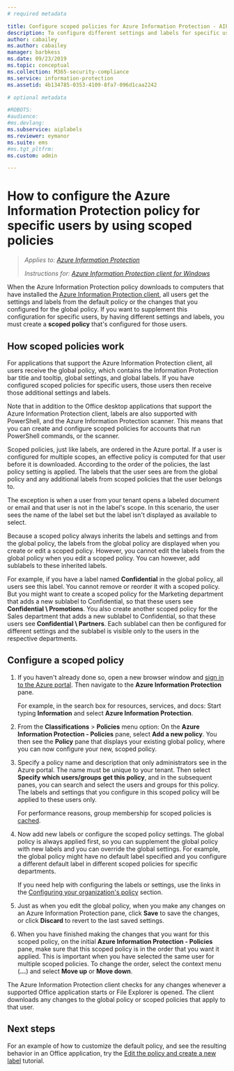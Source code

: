 ```yaml
---
# required metadata

title: Configure scoped policies for Azure Information Protection - AIP
description: To configure different settings and labels for specific users, you must configure a scoped policy for Azure Information Protection. 
author: cabailey
ms.author: cabailey
manager: barbkess
ms.date: 09/23/2019
ms.topic: conceptual
ms.collection: M365-security-compliance
ms.service: information-protection
ms.assetid: 4b134785-0353-4109-8fa7-096d1caa2242

# optional metadata

#ROBOTS:
#audience:
#ms.devlang:
ms.subservice: aiplabels
ms.reviewer: eymanor
ms.suite: ems
#ms.tgt_pltfrm:
ms.custom: admin

---
```


# How to configure the Azure Information Protection policy for specific users by using scoped policies

>*Applies to: [Azure Information Protection](https://azure.microsoft.com/pricing/details/information-protection)*
>
> *Instructions for: [Azure Information Protection client for Windows](faqs.md#whats-the-difference-between-the-azure-information-protection-client-and-the-azure-information-protection-unified-labeling-client)*

When the Azure Information Protection policy downloads to computers that have installed the [Azure Information Protection client](https://www.microsoft.com/en-us/download/details.aspx?id=53018), all users get the settings and labels from the default policy or the changes that you configured for the global policy. If you want to supplement this configuration for specific users, by having different settings and labels, you must create a **scoped policy** that's configured for those users.

## How scoped policies work

For applications that support the Azure Information Protection client, all users receive the global policy, which contains the Information Protection bar title and tooltip, global settings, and global labels. If you have configured scoped policies for specific users, those users then receive those additional settings and labels. 

Note that in addition to the Office desktop applications that support the Azure Information Protection client, labels are also supported with PowerShell, and the Azure Information Protection scanner. This means that you can create and configure scoped policies for accounts that run PowerShell commands, or the scanner. 

Scoped policies, just like labels, are ordered in the Azure portal. If a user is configured for multiple scopes, an effective policy is computed for that user before it is downloaded. According to the order of the policies, the last policy setting is applied. The labels that the user sees are from the global policy and any additional labels from scoped policies that the user belongs to.

The exception is when a user from your tenant opens a labeled document or email and that user is not in the label's scope. In this scenario, the user sees the name of the label set but the label isn't displayed as available to select.  

Because a scoped policy always inherits the labels and settings and from the global policy, the labels from the global policy are displayed when you create or edit a scoped policy. However, you cannot edit the labels from the global policy when you edit a scoped policy. You can however, add sublabels to these inherited labels.

For example, if you have a label named **Confidential** in the global policy, all users see this label. You cannot remove or reorder it with a scoped policy. But you might want to create a scoped policy for the Marketing department that adds a new sublabel to Confidential, so that these users see **Confidential \ Promotions**. You also create another scoped policy for the Sales department that adds a new sublabel to Confidential, so that these users see **Confidential \ Partners**. Each sublabel can then be configured for different settings and the sublabel is visible only to the users in the respective departments.

## Configure a scoped policy

1. If you haven't already done so, open a new browser window and [sign in to the Azure portal](configure-policy.md#signing-in-to-the-azure-portal). Then navigate to the **Azure Information Protection** pane.

    For example, in the search box for resources, services, and docs: Start typing **Information** and select **Azure Information Protection**.

2. From the **Classifications** > **Policies** menu option: On the **Azure Information Protection - Policies** pane, select **Add a new policy**. You then see the **Policy** pane that displays your existing global policy, where you can now configure your new, scoped policy.

3. Specify a policy name and description that only administrators see in the Azure portal. The name must be unique to your tenant. Then select **Specify which users/groups get this policy**, and in the subsequent panes, you can search and select the users and groups for this policy. The labels and settings that you configure in this scoped policy will be applied to these users only.
    
    For performance reasons, group membership for scoped policies is [cached](prepare.md#group-membership-caching-by-azure-information-protection).

4. Now add new labels or configure the scoped policy settings. The global policy is always applied first, so you can supplement the global policy with new labels and you can override the global settings. For example, the global policy might have no default label specified and you configure a different default label in different scoped policies for specific departments.

    If you need help with configuring the labels or settings, use the links in the [Configuring your organization's policy](configure-policy.md#configuring-your-organizations-policy) section.

6. Just as when you edit the global policy, when you make any changes on an Azure Information Protection pane, click **Save** to save the changes, or click **Discard** to revert to the last saved settings. 

7. When you have finished making the changes that you want for this scoped policy, on the initial **Azure Information Protection - Policies** pane, make sure that this scoped policy is in the order that you want it applied. This is important when you have selected the same user for multiple scoped policies. To change the order, select the context menu (**...**) and select **Move up** or **Move down**. 

The Azure Information Protection client checks for any changes whenever a supported Office application starts or File Explorer is opened. The client downloads any changes to the global policy or scoped policies that apply to that user.

## Next steps

For an example of how to customize the default policy, and see the resulting behavior in an Office application, try the [Edit the policy and create a new label](infoprotect-quick-start-tutorial.md) tutorial.

